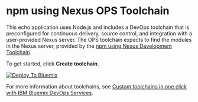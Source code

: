# npm using Nexus OPS Toolchain

This echo application uses Node.js and includes a DevOps toolchain that is preconfigured for continuous delivery, source control, and 
integration with a user-provided Nexus server. The OPS toolchain expects to find the modules in the Nexus server, provided by 
the [npm using Nexus Development Toolchain](https://github.com/open-toolchain/dev-npm-toolchain).

To get started, click **Create toolchain**.

[![Deploy To Bluemix](https://console.ng.bluemix.net/devops/graphics/create_toolchain_button.png)](https://console.ng.bluemix.net/devops/setup/deploy/?repository=https%3A//github.com/open-toolchain/ops-npm-toolchain)

For more information about toolchains, see [Custom toolchains in one click with IBM Bluemix DevOps Services](https://developer.ibm.com/devops-services/2016/06/16/open-toolchain-with-ibm-bluemix-devops-services/).

